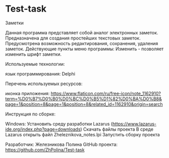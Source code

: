 # Test-task

Заметки

Данная программа представляет собой аналог электронных заметок. Предназначена для создания простейших текстовых заметок. Предусмотрена возможность редактирования, сохранения, удаления заметок. Действующие пункты меню программы: Изменить - позволяет изменить шрифт заметки.  

Используемые технологии:

язык программирования: Delphi

Перечень используемых ресурсов:

иконка приложения: https://www.flaticon.com/ru/free-icon/note_1162910?term=%D0%B7%D0%B0%D0%BC%D0%B5%D1%82%D0%BA%D0%B8&page=1&position=8&page=1&position=8&related_id=1162910&origin=search

Инструкция по сборке:

Windows:
Установить среду разработки Lazarus (https://www.lazarus-ide.org/index.php?page=downloads)
Скачать файлы проекта
В среде Lazarus открыть файл Zheleznikova_notes.lpi
Запустить сборку проекта

Разработчик: 
Железникова Полина
GitHub проекта: https://github.com/ZhPolina/Test-task
